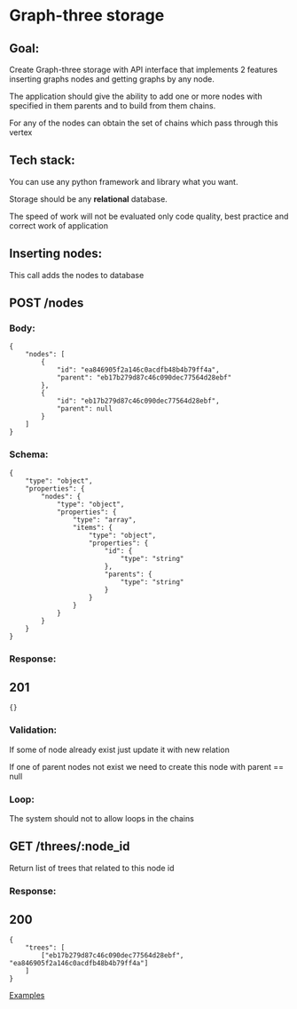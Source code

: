 # Graph-three storage

## Goal:
Create Graph-three storage with API interface that implements 2 features inserting graphs nodes and getting graphs by any node.

The application should give the ability to add one or more nodes with specified in them parents and to build from them chains.

For any of the nodes can obtain the set of chains which pass through this vertex

## Tech stack:
You can use any python framework and library what you want.

Storage should be any **relational** database.

The speed of work will not be evaluated only code quality, best practice and correct work of application 


## Inserting nodes:

This call adds the nodes to database 

## POST /nodes

### Body:
```
{
    "nodes": [
        {
            "id": "ea846905f2a146c0acdfb48b4b79ff4a",
            "parent": "eb17b279d87c46c090dec77564d28ebf"
        },
        {
            "id": "eb17b279d87c46c090dec77564d28ebf",
            "parent": null
        }
    ]
}
```
### Schema:
```
{
    "type": "object",
    "properties": {
        "nodes": {
            "type": "object",
            "properties": {
                "type": "array",
                "items": {
                    "type": "object",
                    "properties": {
                        "id": {
                            "type": "string"
                        },
                        "parents": {
                            "type": "string"
                        }
                    }
                }
            }
        }
    }
}
```

### Response:
## 201
```
{}
```
### Validation:
If some of node already exist just update it with new relation

If one of parent nodes not exist we need to create this node with parent == null

### Loop:
The system should not to allow loops in the chains


## GET /threes/:node_id

Return list of trees that related to this node id

### Response:
## 200

```
{
    "trees": [
        ["eb17b279d87c46c090dec77564d28ebf", "ea846905f2a146c0acdfb48b4b79ff4a"]
    ]
}
```

[Examples](EXAMPLES.md)